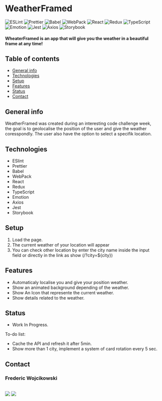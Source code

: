 # WeatherFramed


![ESLint](https://img.shields.io/badge/-ESLint-9f9f9f?style=plastic&logo=ESLint)
![Prettier](https://img.shields.io/badge/-Prettier-9f9f9f?style=plastic&logo=Prettier)
![Babel](https://img.shields.io/badge/-Babel-9f9f9f?style=plastic&logo=Babel)
![WebPack](https://img.shields.io/badge/-WebPack-9f9f9f?style=plastic&logo=WebPack)
![React](https://img.shields.io/badge/-React-9f9f9f?style=plastic&logo=React)
![Redux](https://img.shields.io/badge/-Redux-9f9f9f?style=plastic&logo=Redux)
![TypeScript](https://img.shields.io/badge/-TypeScript-9f9f9f?style=plastic&logo=TypeScript)
![Emotion](https://img.shields.io/badge/-Emotion-9f9f9f?style=plastic&logo=Emotion)
![Jest](https://img.shields.io/badge/-Jest-9f9f9f?style=plastic&logo=Jest)
![Axios](https://img.shields.io/badge/-Axios-9f9f9f?style=plastic&logo=Axios)
![Storybook](https://img.shields.io/badge/-Storybook-9f9f9f?style=plastic&logo=Storybook)


#### WheaterFramed is an app that will give you the weather in a beautiful frame at any time!

## Table of contents

- [General info](#general-info)
- [Technologies](#technologies)
- [Setup](#setup)
- [Features](#features)
- [Status](#status)
- [Contact](#contact)

## General info

WeatherFramed was created during an interesting code challenge week, the goal is to geolocalise the position of the user and give the weather coresspondly. The user also have the option to select a specifik location.

## Technologies

- ESlint
- Prettier
- Babel
- WebPack
- React
- Redux
- TypeScript
- Emotion
- Axios
- Jest
- Storybook

## Setup

1. Load the page.
2. The current weather of your location will appear
3. You can check other location by enter the city name inside the input field or directly in the link as show (/?city=${city}) 

## Features

- Automaticaly localise you and give your position weather.
- Show an animated background depending of the weather.
- Show An Icon that represente the current weather.
- Show details related to the weather.

## Status

- Work In Progress.

To-do list:
- Cache the API and refresh it after 5min.
- Show more than 1 city, implement a system of card rotation every 5 sec.

## Contact

<h3>Frederic Wojcikowski</h3>
    <br>
    <a href="https://github.com/oFrederic"><img src="https://img.shields.io/badge/-Github-9f9f9f?style=flat-square&logo=Github"></a>
    <a href="https://linkedin.com/in/oFrederic"><img src="https://img.shields.io/badge/-Linkedin-9f9f9f?style=flat-square&logo=Linkedin"></a>
